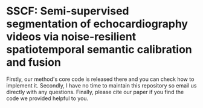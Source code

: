 # SSCF: Semi-supervised segmentation of echocardiography videos via noise-resilient spatiotemporal semantic calibration and fusion
Firstly, our method's core code is released there and you can check how to implement it.
Secondly, I have no time to maintain this repository so email us directly with any questions.
Finally, please cite our paper if you find the code we provided helpful to you.
